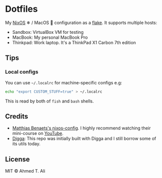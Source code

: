 # Dotfiles

My [NixOS](https://nixos.org/) ❄ / MacOS 🍏 configuration as a [flake](https://nixos.wiki/wiki/Flakes). It supports multiple hosts:

- Sandbox: VirtualBox VM for testing
- MacBook: My personal MacBook Pro
- Thinkpad: Work laptop. It's a ThinkPad X1 Carbon 7th edition

## Tips

### Local configs

You can use `~/.localrc` for machine-specific configs e.g:

```sh
echo "export CUSTOM_STUFF=true" > ~/.localrc
```

This is read by both of `fish` and `bash` shells.

## Credits

- [Matthias Benaets's nixos-config](https://github.com/MatthiasBenaets/nixos-config). I highly recommend watching their mini-course on [YouTube](https://youtu.be/AGVXJ-TIv3Y).
- [Digga](https://github.com/divnix/digga/): This repo was initially built with Digga and I still borrow some of its utils today.

## License

MIT © Ahmed T. Ali
